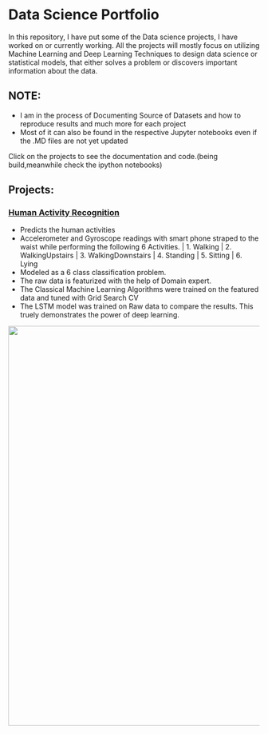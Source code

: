 # Data Science Portfolio


In this repository, I have put some of the Data science projects, I have worked on or currently working. 
All the projects will mostly focus on utilizing Machine Learning and Deep Learning Techniques to design data science or statistical models, that either solves a problem or discovers important information about the data.

## NOTE:
* I am in the process of Documenting Source of Datasets and how to reproduce results and much more for each project
* Most of it can also be found in the respective Jupyter notebooks even if the .MD files are not yet updated

Click on the projects to see the documentation and code.(being build,meanwhile check the ipython notebooks)

## Projects:

###  [Human Activity Recognition](https://github.com/srvds/Human-Activity-Recognition)
* Predicts the human activities
* Accelerometer and Gyroscope readings with smart phone straped to the waist while performing the following 6 Activities.
| 1. Walking | 2. WalkingUpstairs | 3. WalkingDownstairs | 4. Standing | 5. Sitting | 6. Lying
* Modeled as a 6 class classification problem.
* The raw data is featurized with the help of Domain expert.
* The Classical Machine Learning Algorithms were trained on the featured data and tuned with Grid Search CV
* The LSTM model was trained on Raw data to compare the results. This truely demonstrates the power of deep learning.
<img src="https://github.com/srvds/Human-Activity-Recognition/blob/master/t-sne_perp_50_iter_1000.png" width="800">

